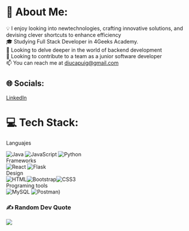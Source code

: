 # 💫 About Me:
💡 I enjoy looking into newtechnologies, crafting innovative solutions, and devising clever shortcuts to enhance efficiency<br>🎓 Studying Full Stack Developer in 4Geeks Academy.<br>🔭 Looking to delve deeper in the world of backend development<br>🤝 Looking to contribute to a team as a junior software developer<br>📫 You can reach me at diucapuig@gmail.com


## 🌐 Socials:
[LinkedIn](https://www.linkedin.com/in/diuca-puig-42b871252/)  
# 💻 Tech Stack:
  Languajes <br />
  
![Java](https://img.shields.io/badge/java-%23ED8B00.svg?style=for-the-badge&logo=java&logoColor=white) ![JavaScript](https://img.shields.io/badge/javascript-%23323330.svg?style=for-the-badge&logo=javascript&logoColor=%23F7DF1E) ![Python](https://img.shields.io/badge/python-3670A0?style=for-the-badge&logo=python&logoColor=ffdd54)
<br/>  Frameworks<br />
![React](https://img.shields.io/badge/react-%2320232a.svg?style=for-the-badge&logo=react&logoColor=%2361DAFB) ![Flask](https://img.shields.io/badge/flask-%23000.svg?style=for-the-badge&logo=flask&logoColor=white) 
 <br/> Design<br/> 
![HTML](https://img.shields.io/badge/HTML5-E34F26?style=for-the-badge&logo=html5&logoColor=white)![Bootstrap](https://img.shields.io/badge/bootstrap-%23563D7C.svg?style=for-the-badge&logo=bootstrap&logoColor=white)![CSS3](https://img.shields.io/badge/css3-%231572B6.svg?style=for-the-badge&logo=css3&logoColor=white)
 <br/> Programing tools<br /> 
![MySQL](https://img.shields.io/badge/mysql-%2300f.svg?style=for-the-badge&logo=mysql&logoColor=white) ![Postman](https://img.shields.io/badge/Postman-FF6C37?style=for-the-badge&logo=Postman&logoColor=white))


### ✍️ Random Dev Quote
![](https://quotes-github-readme.vercel.app/api?type=horizontal&theme=radical)

<!-- Proudly created with GPRM ( https://gprm.itsvg.in ) -->

[linkedin-url]:https://www.linkedin.com/in/diuca-puig-42b871252/
